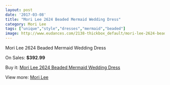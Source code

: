 ```yaml
---
layout: post
date: '2017-03-08'
title: "Mori Lee 2624 Beaded Mermaid Wedding Dress"
category: Mori Lee
tags: ["unique","style","dresses","mermaid","beaded"]
image: http://www.eudances.com/2138-thickbox_default/mori-lee-2624-beaded-mermaid-wedding-dress.jpg
---
```

Mori Lee 2624 Beaded Mermaid Wedding Dress

On Sales: **$392.99**
<a href="https://www.eudances.com/en/mori-lee/718-mori-lee-2624-beaded-mermaid-wedding-dress.html"><amp-img layout="responsive" width="600" height="600" src="//www.eudances.com/2138-thickbox_default/mori-lee-2624-beaded-mermaid-wedding-dress.jpg" alt="Mori Lee 2624 Beaded Mermaid Wedding Dress 0" /></a>
<a href="https://www.eudances.com/en/mori-lee/718-mori-lee-2624-beaded-mermaid-wedding-dress.html"><amp-img layout="responsive" width="600" height="600" src="//www.eudances.com/2140-thickbox_default/mori-lee-2624-beaded-mermaid-wedding-dress.jpg" alt="Mori Lee 2624 Beaded Mermaid Wedding Dress 1" /></a>
<a href="https://www.eudances.com/en/mori-lee/718-mori-lee-2624-beaded-mermaid-wedding-dress.html"><amp-img layout="responsive" width="600" height="600" src="//www.eudances.com/2139-thickbox_default/mori-lee-2624-beaded-mermaid-wedding-dress.jpg" alt="Mori Lee 2624 Beaded Mermaid Wedding Dress 2" /></a>

Buy it: [Mori Lee 2624 Beaded Mermaid Wedding Dress](https://www.eudances.com/en/mori-lee/718-mori-lee-2624-beaded-mermaid-wedding-dress.html "Mori Lee 2624 Beaded Mermaid Wedding Dress")

View more: [Mori Lee](https://www.eudances.com/en/9-mori-lee "Mori Lee")